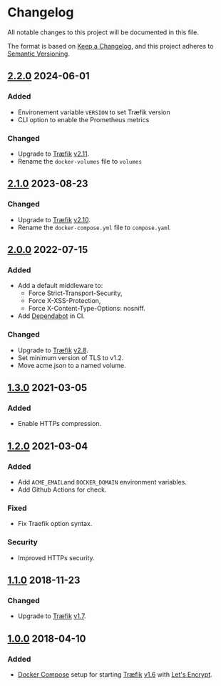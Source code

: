 # Changelog

All notable changes to this project will be documented in this file.

The format is based on [Keep a Changelog](https://keepachangelog.com/en/1.0.0/),
and this project adheres to [Semantic Versioning](https://semver.org/spec/v2.0.0.html).

<!-- markdownlint-configure-file { "MD024": { "siblings_only": true } } -->

## [2.2.0] 2024-06-01

### Added

- Environement variable `VERSION` to set Træfik version
- CLI option to enable the Prometheus metrics

### Changed

- Upgrade to [Træfik](https://traefik.io/) [v2.11](https://doc.traefik.io/traefik/v2.11/).
- Rename the `docker-volumes` file to `volumes`

## [2.1.0] 2023-08-23

### Changed

- Upgrade to [Træfik](https://traefik.io/) [v2.10](https://doc.traefik.io/traefik/v2.10/).
- Rename the `docker-compose.yml` file to `compose.yaml`

## [2.0.0] 2022-07-15

### Added

- Add a default middleware to:
  - Force Strict-Transport-Security,
  - Force X-XSS-Protection,
  - Force X-Content-Type-Options: nosniff.
- Add [Dependabot](https://github.com/dependabot) in CI.

### Changed

- Upgrade to [Træfik](https://traefik.io/) [v2.8](https://doc.traefik.io/traefik/v2.8/).
- Set minimum version of TLS to v1.2.
- Move acme.json to a named volume.

## [1.3.0] 2021-03-05

### Added

- Enable HTTPs compression.

## [1.2.0] 2021-03-04

### Added

- Add `ACME_EMAIL`and `DOCKER_DOMAIN` environment variables.
- Add Github Actions for check.

### Fixed

- Fix Traefik option syntax.

### Security

- Improved HTTPs security.

## [1.1.0] 2018-11-23

### Changed

- Upgrade to [Træfik](https://traefik.io/) [v1.7](https://doc.traefik.io/traefik/v1.7/).

## [1.0.0] 2018-04-10

### Added

- [Docker Compose](https://docs.docker.com/compose/) setup for starting [Træfik](https://traefik.io/)
[v1.6](https://doc.traefik.io/traefik/v1.6/) with [Let's Encrypt](https://letsencrypt.org/).

[2.2.0]: https://github.com/solution-libre/docker-traefik/compare/v2.1.0...v2.2.0
[2.1.0]: https://github.com/solution-libre/docker-traefik/compare/v2.0.0...v2.1.0
[2.0.0]: https://github.com/solution-libre/docker-traefik/compare/v1.3.0...v2.0.0
[1.3.0]: https://github.com/solution-libre/docker-traefik/compare/v1.2.0...v1.3.0
[1.2.0]: https://github.com/solution-libre/docker-traefik/compare/v1.1.0...v1.2.0
[1.1.0]: https://github.com/solution-libre/docker-traefik/compare/v1.0.0...v1.1.0
[1.0.0]: https://github.com/solution-libre/docker-traefik/releases/tag/v1.0.0
